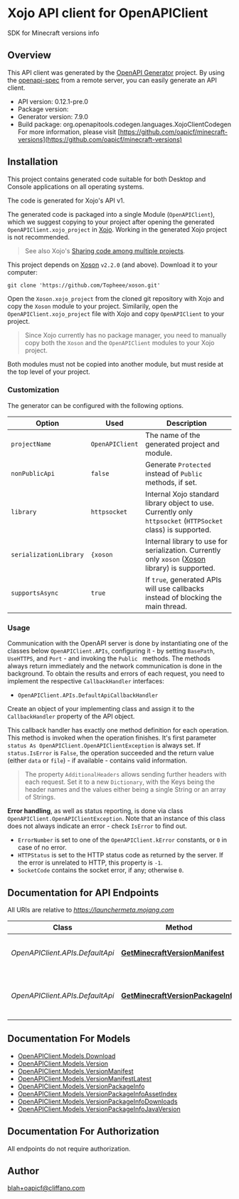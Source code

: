 # Xojo API client for OpenAPIClient

SDK for Minecraft versions info

## Overview
This API client was generated by the [OpenAPI Generator](https://openapi-generator.tech) project.  By using the [openapi-spec](https://github.com/OAI/OpenAPI-Specification) from a remote server, you can easily generate an API client.

- API version: 0.12.1-pre.0
- Package version: 
- Generator version: 7.9.0
- Build package: org.openapitools.codegen.languages.XojoClientCodegen
For more information, please visit [https://github.com/oapicf/minecraft-versions](https://github.com/oapicf/minecraft-versions)

## Installation

This project contains generated code suitable for both Desktop and Console applications on all operating systems.

The code is generated for Xojo's API v1.

The generated code is packaged into a single Module (`OpenAPIClient`), which we suggest copying to your project after opening the generated `OpenAPIClient.xojo_project` in [Xojo](https://xojo.com/). Working in the generated Xojo project is not recommended.

> See also Xojo's [Sharing code among multiple projects](https://documentation.xojo.com/topics/code_management/sharing_code_among_multiple_projects.html).

This project depends on [Xoson](https://github.com/Topheee/xoson) `v2.2.0` (and above). Download it to your computer:
```shell
git clone 'https://github.com/Topheee/xoson.git'
```

Open the `Xoson.xojo_project` from the cloned git repository with Xojo and copy the `Xoson` module to your project. Similarily, open the `OpenAPIClient.xojo_project` file with Xojo and copy `OpenAPIClient` to your project.

> Since Xojo currently has no package manager, you need to manually copy both the `Xoson` and the `OpenAPIClient` modules to your Xojo project.

Both modules must not be copied into another module, but must reside at the top level of your project.

### Customization

The generator can be configured with the following options.

Option | Used | Description
--- | --- | ---
`projectName` | `OpenAPIClient` | The name of the generated project and module.
`nonPublicApi` | `false` | Generate `Protected` instead of `Public` methods, if set.
`library` | `httpsocket` | Internal Xojo standard library object to use. Currently only `httpsocket` (`HTTPSocket` class) is supported.
`serializationLibrary` | `{xoson` | Internal library to use for serialization. Currently only `xoson` ([Xoson](https://github.com/Topheee/xoson) library) is supported.
`supportsAsync` | `true` | If `true`, generated APIs will use callbacks instead of blocking the main thread.

### Usage

Communication with the OpenAPI server is done by instantiating one of the classes below `OpenAPIClient.APIs`, configuring it - by setting `BasePath`, `UseHTTPS`, and `Port` - and invoking the `Public ` methods.
The methods always return immediately and the network communication is done in the background. To obtain the results and errors of each request, you need to implement the respective `CallbackHandler` interfaces:

- `OpenAPIClient.APIs.DefaultApiCallbackHandler`


Create an object of your implementing class and assign it to the `CallbackHandler` property of the API object.

This callback handler has exactly one method definition for each operation. This method is invoked when the operation finishes. It's first parameter `status As OpenAPIClient.OpenAPIClientException` is always set. If `status.IsError` is `False`, the operation succeeded and the return value (either `data` or `file`) - if available - contains valid information.

> The property `AdditionalHeaders` allows sending further headers with each request. Set it to a new `Dictionary`, with the Keys being the header names and the values either being a single String or an array of Strings.

__Error handling__, as well as status reporting, is done via class `OpenAPIClient.OpenAPIClientException`. Note that an instance of this class does not always indicate an error - check `IsError` to find out.
- `ErrorNumber` is set to one of the `OpenAPIClient.kError` constants, or `0` in case of no error.
- `HTTPStatus` is set to the HTTP status code as returned by the server. If the error is unrelated to HTTP, this property is `-1`.
- `SocketCode` contains the socket error, if any; otherwise `0`.

## Documentation for API Endpoints

All URIs are relative to *https://launchermeta.mojang.com*

Class | Method | HTTP request | Description
------------ | ------------- | ------------- | -------------
*OpenAPIClient.APIs.DefaultApi* | [**GetMinecraftVersionManifest**](DefaultApi.md#getminecraftversionmanifest) | **GET** /mc/game/version_manifest.json | Get Minecraft version manifest
*OpenAPIClient.APIs.DefaultApi* | [**GetMinecraftVersionPackageInfo**](DefaultApi.md#getminecraftversionpackageinfo) | **GET** /v1/packages/{packageId}/{versionId}.json | Get Minecraft version package info


## Documentation For Models

 - [OpenAPIClient.Models.Download](Download.md)
 - [OpenAPIClient.Models.Version](Version.md)
 - [OpenAPIClient.Models.VersionManifest](VersionManifest.md)
 - [OpenAPIClient.Models.VersionManifestLatest](VersionManifestLatest.md)
 - [OpenAPIClient.Models.VersionPackageInfo](VersionPackageInfo.md)
 - [OpenAPIClient.Models.VersionPackageInfoAssetIndex](VersionPackageInfoAssetIndex.md)
 - [OpenAPIClient.Models.VersionPackageInfoDownloads](VersionPackageInfoDownloads.md)
 - [OpenAPIClient.Models.VersionPackageInfoJavaVersion](VersionPackageInfoJavaVersion.md)


## Documentation For Authorization

 All endpoints do not require authorization.


## Author

blah+oapicf@cliffano.com

